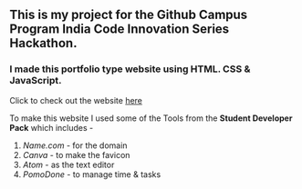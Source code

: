 ## This is my project for the Github Campus Program India Code Innovation Series Hackathon.

### I made this portfolio type website using HTML. CSS & JavaScript.

Click to check out the website [here](https://jayadky.live/)

To make this website I used some of the Tools from the **Student Developer Pack** which includes -

1. _Name.com_ - for the domain
2. _Canva_ - to make the favicon
3. _Atom_ - as the text editor
4. _PomoDone_ - to manage time & tasks
